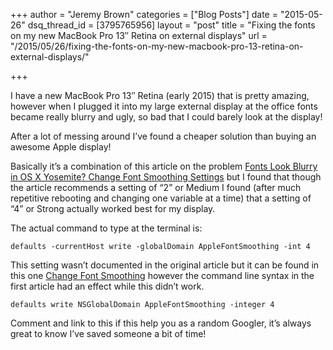 +++
author = "Jeremy Brown"
categories = ["Blog Posts"]
date = "2015-05-26"
dsq_thread_id = [3795765956]
layout = "post"
title = "Fixing the fonts on my new MacBook Pro 13″ Retina on external displays"
url = "/2015/05/26/fixing-the-fonts-on-my-new-macbook-pro-13-retina-on-external-displays/"

+++

I have a new Mac­Book Pro 13″ Retina (early 2015) that is pretty amaz­ing, how­ever when I plugged it into my large exter­nal dis­play at the office fonts became really blurry and ugly, so bad that I could barely look at the display!

After a lot of mess­ing around I’ve found a cheaper solu­tion than buy­ing an awe­some Apple display!

Basi­cally it’s a com­bi­na­tion of this arti­cle on the prob­lem [Fonts Look Blurry in OS X Yosemite? Change Font Smooth­ing Set­tings](http://osxdaily.com/2014/10/27/change-font-smoothing-text-os-x-yosemite/) but I found that though the arti­cle rec­om­mends a set­ting of “2” or Medium I found (after much repet­i­tive reboot­ing and chang­ing one vari­able at a time) that a set­ting of “4” or Strong actu­ally worked best for my display.

The actual com­mand to type at the ter­mi­nal is:

```defaults -currentHost write -globalDomain AppleFontSmoothing -int 4```

This set­ting wasn’t doc­u­mented in the orig­i­nal arti­cle but it can be found in this one [Change Font Smooth­ing](https://software.com/mac/tweaks/change-font-smoothing) how­ever the com­mand line syn­tax in the first arti­cle had an effect while this didn’t work.

```defaults write NSGlobalDomain AppleFontSmoothing -integer 4```

Com­ment and link to this if this help you as a ran­dom Googler, it’s always great to know I’ve saved some­one a bit of time!
